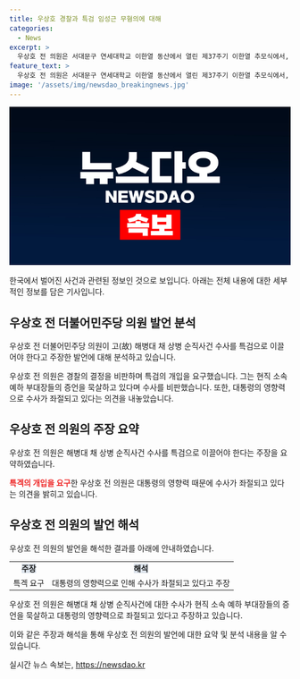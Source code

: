 ```yaml
---
title: 우상호 경찰과 특검 임성근 무혐의에 대해
categories:
  - News
excerpt: >
  우상호 전 의원은 서대문구 연세대학교 이한열 동산에서 열린 제37주기 이한열 추모식에서, 해병대 채 상병 순직사건 수사를 비판했다. 경찰의 수사과정을 문제 삼아 특검을 요구하며, 대통령의 영향이 수사에 미쳤다고 주장했다. 또한, 군대에서의 지시와 지도의 차이를 비교하여 해병대 채 순직사건의 진실을 강조했다.
feature_text: >
  우상호 전 의원은 서대문구 연세대학교 이한열 동산에서 열린 제37주기 이한열 추모식에서, 해병대 채 상병 순직사건 수사를 비판했다. 경찰의 수사과정을 문제 삼아 특검을 요구하며, 대통령의 영향이 수사에 미쳤다고 주장했다. 또한, 군대에서의 지시와 지도의 차이를 비교하여 해병대 채 순직사건의 진실을 강조했다.
image: '/assets/img/newsdao_breakingnews.jpg'
---
```


<p><img src="/assets/img/newsdao_breakingnews.jpg" alt="bookingtag 속보" /></p>

<p>한국에서 벌어진 사건과 관련된 정보인 것으로 보입니다. 아래는 전체 내용에 대한 세부적인 정보를 담은 기사입니다.</p>

<h2 data-ke-size="size26">우상호 전 더불어민주당 의원 발언 분석</h2>

<p>우상호 전 더불어민주당 의원이 고(故) 해병대 채 상병 순직사건 수사를 특검으로 이끌어야 한다고 주장한 발언에 대해 분석하고 있습니다.</p>

<p data-ke-size="size16">우상호 전 의원은 경찰의 결정을 비판하며 특검의 개입을 요구했습니다. 그는 현직 소속 예하 부대장들의 증언을 묵살하고 있다며 수사를 비판했습니다. 또한, 대통령의 영향력으로 수사가 좌절되고 있다는 의견을 내놓았습니다.</p>

<h2 data-ke-size="size26">우상호 전 의원의 주장 요약</h2>

<p>우상호 전 의원은 해병대 채 상병 순직사건 수사를 특검으로 이끌어야 한다는 주장을 요약하였습니다.</p>

<p data-ke-size="size16"><b><span style="color: #ee2323;">특겍의 개입을 요구</span></b>한 우상호 전 의원은 대통령의 영향력 때문에 수사가 좌절되고 있다는 의견을 밝히고 있습니다.</p>

<h2 data-ke-size="size26">우상호 전 의원의 발언 해석</h2>

<p>우상호 전 의원의 발언을 해석한 결과를 아래에 안내하였습니다.</p>

<table>
  <tr>
    <td style="text-align: center; height: 17px;"><b><span style="background-color: #21538527;">주장</span></b></td>
    <td style="text-align: center; height: 17px;"><b><span style="background-color: #21538527;">해석</span></b></td>
  </tr>
  <tr>
    <td style="text-align: center; height: 17px;">특겍 요구</td>
    <td style="text-align: center; height: 17px;">대통령의 영향력으로 인해 수사가 좌절되고 있다고 주장</td>
  </tr>
</table>

<p data-ke-size="size16">우상호 전 의원은 해병대 채 상병 순직사건에 대한 수사가 현직 소속 예하 부대장들의 증언을 묵살하고 대통령의 영향력으로 좌절되고 있다고 주장하고 있습니다.</p>

<p>이와 같은 주장과 해석을 통해 우상호 전 의원의 발언에 대한 요약 및 분석 내용을 알 수 있습니다.</p>
실시간 뉴스 속보는, <a href="https://newsdao.kr" rel="dofollow">https://newsdao.kr</a>



